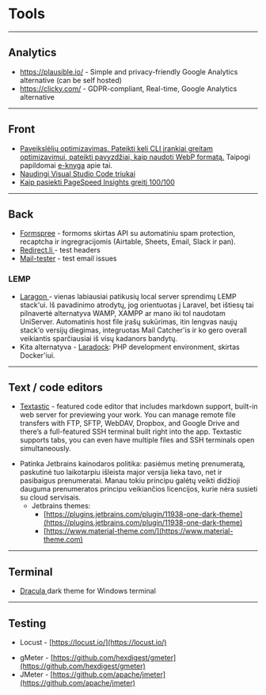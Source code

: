 # Tools

---

## Analytics
- https://plausible.io/ - Simple and privacy-friendly Google Analytics alternative (can be self hosted)
- https://clicky.com/ - GDPR-compliant, Real-time, Google Analytics alternative

---

## Front

* [Paveikslėlių optimizavimas. Pateikti keli CLI įrankiai greitam optimizavimui, pateikti pavyzdžiai, kaip naudoti WebP formatą.](https://freshman.tech/image-optimisation/) Taipogi papildomai [e-knyga](https://images.guide) apie tai.
* [Naudingi Visual Studio Code triukai](https://medium.com/@smashingmag/visual-studio-code-can-do-that-2f33016d7f50)
* [Kaip pasiekti PageSpeed Insights greitį 100/100](https://kinsta.com/blog/google-pagespeed-insights/)

---

## Back

* [Formspree](https://formspree.io) - formoms skirtas API su automatiniu spam protection, recaptcha ir ingregracijomis (Airtable, Sheets, Email, Slack ir pan).
* [Redirect.li ](https://redirect.li/http/?url=https%3A%2F%2Ffabricair.com%2Flt%2Fabout-fabricair%2Femployees%2Fasia)- test headers
* [Mail-tester](https://www.mail-tester.com/) - test email issues

### LEMP

* [Laragon ](https://laragon.org/download/index.html)- vienas labiausiai patikusių local server sprendimų LEMP stack'ui. Iš pavadinimo atrodytų, jog orientuotas į Laravel, bet ištiesų tai pilnavertė alternatyva WAMP, XAMPP ar mano iki tol naudotam UniServer. Automatinis host file įrašų sukūrimas, itin lengvas naujų stack'o versijų diegimas, integruotas Mail Catcher'is ir ko gero overall veikiantis sparčiausiai iš visų kadanors bandytų.
* Kita alternatyva - [Laradock](http://laradock.io): PHP development environment, skirtas Docker'iui.

---

## Text / code editors

- [Textastic](https://www.textasticapp.com) - featured code editor that includes markdown support, built-in web server for previewing your work. You can manage remote file transfers with FTP, SFTP, WebDAV, Dropbox, and Google Drive and there’s a full-featured SSH terminal built right into the app. Textastic supports tabs, you can even have multiple files and SSH terminals open simultaneously.
* Patinka Jetbrains kainodaros politika: pasiėmus metinę prenumeratą, paskutinė tuo laikotarpiu išleista major versija lieka tavo, net ir pasibaigus prenumeratai. Manau tokiu principu galėtų veikti didžioji dauguma prenumeratos principu veikiančios licencijos, kurie nėra susieti su cloud servisais.
	* Jetbrains themes:
	  * [https://plugins.jetbrains.com/plugin/11938-one-dark-theme](https://plugins.jetbrains.com/plugin/11938-one-dark-theme)
	  * [https://www.material-theme.com/](https://www.material-theme.com)

---

## Terminal

* [Dracula ](https://draculatheme.com/windows-terminal/)dark theme for Windows terminal

---

## Testing
- Locust - [https://locust.io/](https://locust.io/)
* gMeter - [https://github.com/hexdigest/gmeter](https://github.com/hexdigest/gmeter)
* JMeter - [https://github.com/apache/jmeter](https://github.com/apache/jmeter)